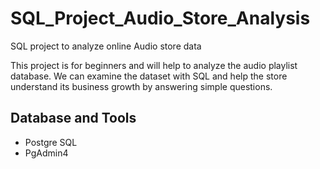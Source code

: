 # SQL_Project_Audio_Store_Analysis
SQL project to analyze online Audio store data

This project is for beginners and will help to analyze the audio playlist database. We can examine the dataset with SQL and help the store understand its business growth by answering simple questions.


## Database and Tools
* Postgre SQL
* PgAdmin4
